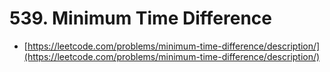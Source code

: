 # 539. Minimum Time Difference

- [https://leetcode.com/problems/minimum-time-difference/description/](https://leetcode.com/problems/minimum-time-difference/description/)
